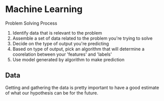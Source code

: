 # Machine Learning

Problem Solving Process
1. Identify data that is relevant to the problem
2. Assemble a set of data related to the problem you're trying to solve
3. Decide on the type of output you're predicting
4. Based on type of output, pick an algorithm that will determine a coorelation between your 'features' and 'labels'
5. Use model generated by algorithm to make prediction


## Data
Getting and gathering the data is pretty important to have a good estimate of what our hypothesis can be for the future. 
